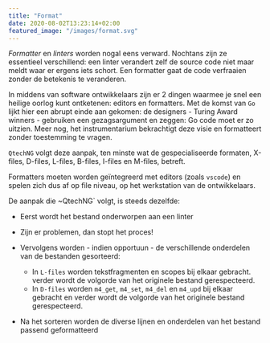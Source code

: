 ```yaml
---
title: "Format"
date: 2020-08-02T13:23:14+02:00
featured_image: "/images/format.svg"
---
```


*Formatter* en *linters* worden nogal eens verward. Nochtans zijn ze essentieel verschillend: een linter verandert zelf de source code niet maar meldt waar er ergens iets schort. Een formatter gaat de code verfraaien zonder de betekenis te veranderen.

In middens van software ontwikkelaars zijn er 2 dingen waarmee je snel een heilige oorlog kunt ontketenen: editors en formatters. Met de komst van `Go` lijkt hier een abrupt einde aan gekomen: de designers - Turing Award winners - gebruiken een gezagsargument en zeggen: Go code moet er zo uitzien. Meer nog, het instrumentarium bekrachtigt deze visie en formatteert zonder toestemming te vragen.

`QtechNG` volgt deze aanpak, ten minste wat de gespecialiseerde formaten, X-files, D-files, L-files, B-files, I-files en M-files, betreft.

Formatters moeten worden geïntegreerd met editors (zoals `vscode`) en spelen zich dus af op file niveau, op het werkstation van de ontwikkelaars.

De aanpak die ~QtechNG` volgt, is steeds dezelfde:

- Eerst wordt het bestand onderworpen aan een linter
- Zijn er problemen, dan stopt het proces!
- Vervolgens worden - indien opportuun - de verschillende onderdelen van de bestanden gesorteerd:

    * In `L-files` worden tekstfragmenten en scopes bij elkaar gebracht. verder wordt de volgorde van het originele bestand gerespecteerd.
    * In `D-files` worden `m4_get`, `m4_set`, `m4_del` en `m4_upd` bij elkaar gebracht en verder wordt de volgorde van het originele bestand gerespecteerd.

- Na het sorteren worden de diverse lijnen en onderdelen van het bestand passend geformatteerd

